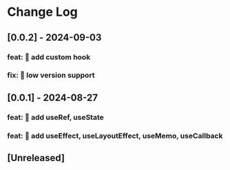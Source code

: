 # Change Log

## [0.0.2] - 2024-09-03

### feat: 🚀 add custom hook

### fix: 🚗 low version support

## [0.0.1] - 2024-08-27

### feat: 🚀 add useRef, useState

### feat: 🚀 add useEffect, useLayoutEffect, useMemo, useCallback

## [Unreleased]
